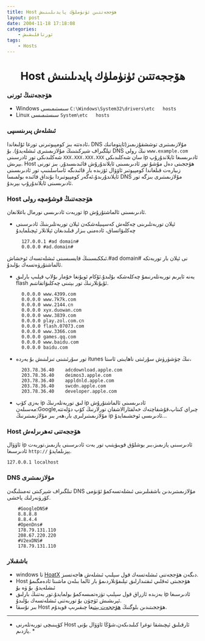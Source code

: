```yaml
---
title: Host ھۆججەتتىن ئۈنۈملۈك پايدىلىنىش
layout: post
date: 2004-11-18 17:18:08
categories:
    - ئورتاقلىشىش
tags:
    - Hosts
---
```

# <center>Host ھۆججەتتىن ئۈنۈملۈك پايدىلىنىش</center>
### ھۆججەتنىڭ ئورنى

* Windows سىستىمىسى `C:\Windows\System32\drivers\etc   hosts`
* Linux سىستىمىسى `System\etc   hosts`

### ئىشلەش پىرىنسىپى

ئادەتتە بىز كومپيوتىرنى تورغا ئۇلىغاندا، DNS مۇلازىمىتىرى توششقۇزىمىز(ئاپتوماتىك تېلگىراف شېركىتىنىڭ مۇلازىمىتىرى ئىشلەيدۇ). بۇ DNS نىڭ رولى `www.example.com` شەكلىدىكى تور ئادرسىنى `XXX.XXX.XXX.XXX` سان شەكلىدىكى ip  ئادىرىسىغا ئايلاندۇرۇپ بېرىش. Host ھۆججىتى دەل مۇشۇ تور ئادىرىسىنى ئايلاندۇرۇش قائىدىسىدۇر. بىز تورنى زىيارەت قىلغاندا كومپيوتىر ئاۋۋال ئۆزىدە بار قائىدىگە ئاساسلىنىپ تور ئادىرىسىنى ئايلاندۇرىدۇ،ئەگەر كومپيوتىردا بۇنداق قائىدە بولمىسا DNS مۇلازىمىتىرى بىزگە تور ئادىرىسىنى ئايلاندۇرۇپ بېرىدۇ.
### Host ھۆججەتنىڭ قوشۇمچە رولى
توربەت ئادىرىسى نورمال باغلانغان ip ئادىرىسىنى ئالماشتۇرۇش.

* ئېلان توربەتلىرىنى چەكلەش
كەسپىيلەشكەن ئېلان توربەتلىرىنىڭ ئادىرسىنى چەكلىۋاتساق، ئادەمنى بىزار قىلىدىغان ئېلانلار ئېچىلمايدۇ

        127.0.0.1 #ad domain#
        0.0.0.0 #ad.domain#
ئىككىسىنىڭ قايسىسىنى ئىشلەتسەك ئوخشاش.#ad domain# نى ئېلان بار توربەتكە ئالماشتۇرۋەتسەك بۇلىدۇ.
* يەنە ئايرىم توربەتلەرنىمۇ چەكلەشكە بۇلىدۇ.ئۇكام ئويۇنغا خۇمار بۇلاپ قېلىپ بارلىق flash ئۇيۇنلارنىڭ تور بېتىنى چەكلىۋاتقانتىم.

        0.0.0.0 www.4399.com
        0.0.0.0 www.7k7k.com
        0.0.0.0 www.2144.cn
        0.0.0.0 xyx.duowan.com
        0.0.0.0 www.3839.com
        0.0.0.0 play.zol.com.cn
        0.0.0.0 flash.07073.com
        0.0.0.0 www.3366.com
        0.0.0.0 games.qq.com
        0.0.0.0 www.baidu.com
        0.0.0.0 baidu.com
* تور سۇرئىتىنى تىزلىتىش
بۇ يەردە itunes نىڭ چۈشۈرۈش سۇرئىتى ناھايىتى ئاستا،

        203.78.36.40    adcdownload.apple.com
        203.78.36.40	deimos3.apple.com
        203.78.36.40	appldnld.apple.com
        203.78.36.40	swcdn.apple.com
        203.78.36.40	developer.apple.com

* بەزى كۆپ ip لىق توربەتلەرنىڭ ip  ئادىرىسىنى ئالماشتۇرۇش
مەسىلەن:Google,چىراي كىتاپ،قۇشقاچتەك خەلقئارالاشقان تورلارنىڭ كۆپ دۆلەتتە مۇلازىمىتىرلىرى بار،ھەر بىر مۇلازىمىتىرنىڭ ip ئادىرىسى ئوخشىمايدۇ...

### Host ھۆججەتنى تەھرىرلەش
ئاۋۋال ip ئادىرسىنى يازىمىز،بىر بوشلۇق قويىۋېتىپ تور بەت ئادىرسىنى يازىمىز،توربەت ئادىرسىغا `http://` يېزىلمايدۇ.

`127.0.0.1 localhost`
### DNS مۇلازىمىتىرى
تىلگىراف شېركىتى تەمىنلىگەن DNS مۇلازىمىتىرىدىن باشقىلىرىنى ئىشلەتسەكمۇ ئۆنۈمى كۆرۈنەرلىك ياخشى.

        #GoogleDNS#
        8.8.8.8
        8.8.4.4
        #OpenDns#
        178.79.131.110
        208.67.220.220
        #V2exDNS#
        178.79.131.110
### باشقىلار
* windows تا [HoatX](http://orztech.com/softwares/hostsx) دىگەن ھۆججەتنى ئىشلەتسەك قول سېلىپ ئىشلەش ھاجەتسىز.
* Host ھۆججىتى ئەقلىي ئىقتىدارلىق تېلىفۇنلاردىمۇ بار ئالما بىلەن ماشىنا ئادەمگىمۇ ئىشلەيدۇ.
[بۇ](http://code.google.com/p/smarthosts/) ۋە [بۇ](https://smarthosts.sinaapp.com/)
* بەزىدە ئازراق قول سېلىپ تۈزەتمىسەكمۇ بولمايدۇ.تور بەتنىڭ بارلىق ip ئادىرسىغا ئېرىشىش ئۈچۈن [بۇ](http://just-ping.com/) توربەتنى ئىشلەتسەك بۇلىدۇ.  
* بىر نۇسقا Host ھۆججىتىدىن بلوگنىڭ [ھۆججەت بېتى](/file/)غا چىقىرىپ قويدۇم.

---
* كۆپىنىچى توربەتلەرنى Host ئارقىلىق ئېچىشقا توغرا كىلىدىكەن،شۇڭا ئاۋۋال بۇنى يازدىم.  *